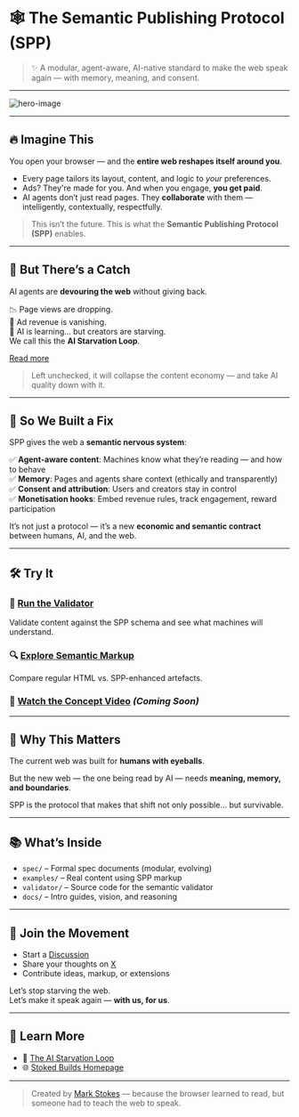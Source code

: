 # 🕸️ The Semantic Publishing Protocol (SPP)

> ✨ A modular, agent-aware, AI-native standard to make the web speak again — with memory, meaning, and consent.

---

![hero-image](./assets/hero-browser-rebuilds-the-web.gif)

---

## 🔥 Imagine This

You open your browser — and the **entire web reshapes itself around you**.

- Every page tailors its layout, content, and logic to *your* preferences.
- Ads? They're made for you. And when you engage, **you get paid**.
- AI agents don’t just read pages. They **collaborate** with them — intelligently, contextually, respectfully.

> This isn’t the future. This is what the **Semantic Publishing Protocol (SPP)** enables.

---

## 😬 But There’s a Catch

AI agents are **devouring the web** without giving back.

📉 Page views are dropping.  
💸 Ad revenue is vanishing.  
🧠 AI is learning… but creators are starving.  
We call this the **AI Starvation Loop**.

[Read more](https://medium.com/@mark_stokes/the-ai-starvation-loop-how-ai-is-starving-the-web-and-what-we-can-do-about-it-e0e567f13ad4{:target="_blank"})

> Left unchecked, it will collapse the content economy — and take AI quality down with it.

---

## 🧩 So We Built a Fix

SPP gives the web a **semantic nervous system**:

✅ **Agent-aware content**: Machines know what they’re reading — and how to behave  
✅ **Memory**: Pages and agents share context (ethically and transparently)  
✅ **Consent and attribution**: Users and creators stay in control  
✅ **Monetisation hooks**: Embed revenue rules, track engagement, reward participation

It’s not just a protocol — it’s a new **economic and semantic contract** between humans, AI, and the web.

---

## 🛠️ Try It

### 🧪 [Run the Validator](#)
Validate content against the SPP schema and see what machines will understand.

### 🔍 [Explore Semantic Markup](#)
Compare regular HTML vs. SPP-enhanced artefacts.

### 🎥 [Watch the Concept Video](./assets/overview.mp4) *(Coming Soon)*

---

## 🚀 Why This Matters

The current web was built for **humans with eyeballs**.

But the new web — the one being read by AI — needs **meaning, memory, and boundaries**.

SPP is the protocol that makes that shift not only possible… but survivable.

---

## 📚 What’s Inside

- `spec/` – Formal spec documents (modular, evolving)
- `examples/` – Real content using SPP markup
- `validator/` – Source code for the semantic validator
- `docs/` – Intro guides, vision, and reasoning

---

## 🙌 Join the Movement

- Start a [Discussion](https://github.com/Stoked-Builds/semantic-publishing-protocol/discussions)
- Share your thoughts on [X](https://x.com/MarkStokes)
- Contribute ideas, markup, or extensions

Let’s stop starving the web.  
Let’s make it speak again — **with us, for us**.

---

## 🧠 Learn More

- 📖 [The AI Starvation Loop](https://medium.com/your-article-link)
- 🌐 [Stoked Builds Homepage](https://github.com/Stoked-Builds)

---

> Created by [Mark Stokes](https://github.com/markstokes) — because the browser learned to read, but someone had to teach the web to speak.
